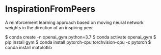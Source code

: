 # InspirationFromPeers
A reinforcement learning approach based on moving neural network weights in the direction of an inspiring peer

$ conda create -n openai_gym python=3.7
$ conda activate openai_gym
$ pip install gym
$ conda install pytorch-cpu torchvision-cpu -c pytorch
$ conda install matplotlib
